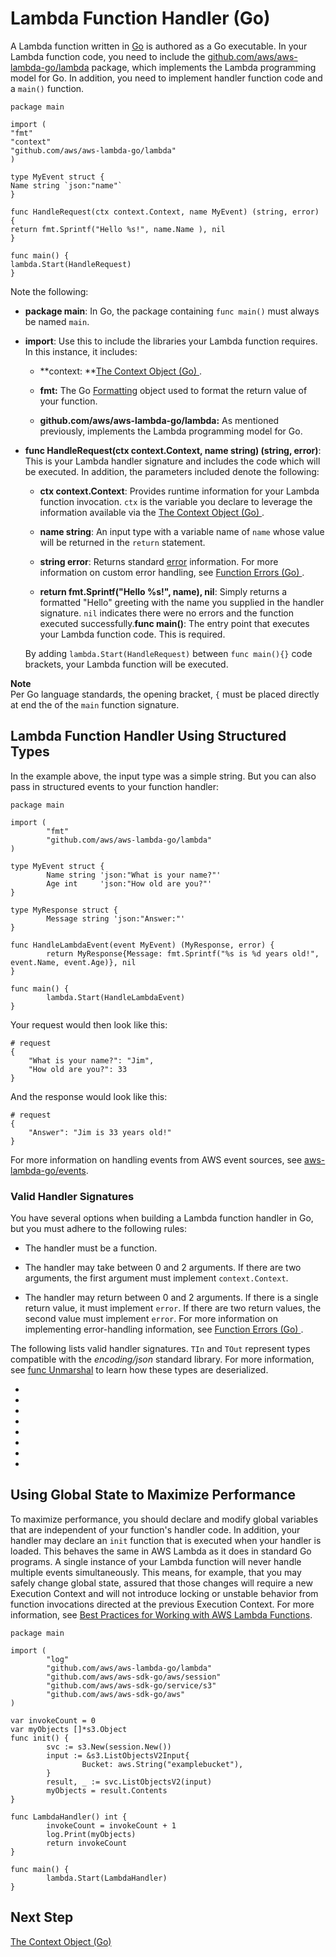 # Lambda Function Handler \(Go\)<a name="go-programming-model-handler-types"></a>

A Lambda function written in [Go](https://golang.org/) is authored as a Go executable\. In your Lambda function code, you need to include the [github\.com/aws/aws\-lambda\-go/lambda](https://github.com/aws/aws-lambda-go/tree/master/lambda) package, which implements the Lambda programming model for Go\. In addition, you need to implement handler function code and a `main()` function\. 

```
package main

import (
"fmt"
"context"
"github.com/aws/aws-lambda-go/lambda"
)

type MyEvent struct {
Name string `json:"name"`
}

func HandleRequest(ctx context.Context, name MyEvent) (string, error) {
return fmt.Sprintf("Hello %s!", name.Name ), nil
}

func main() {
lambda.Start(HandleRequest)
}
```

Note the following:

+ **package main**: In Go, the package containing `func main()` must always be named `main`\.

+ **import**: Use this to include the libraries your Lambda function requires\. In this instance, it includes:

  + **context: **[The Context Object \(Go\) ](go-programming-model-context.md)\.

  + **fmt:** The Go [Formatting](https://golang.org/pkg/fmt/) object used to format the return value of your function\.

  + **github\.com/aws/aws\-lambda\-go/lambda:** As mentioned previously, implements the Lambda programming model for Go\.

+ **func HandleRequest\(ctx context\.Context, name string\) \(string, error\)**: This is your Lambda handler signature and includes the code which will be executed\. In addition, the parameters included denote the following: 

  + **ctx context\.Context**: Provides runtime information for your Lambda function invocation\. `ctx` is the variable you declare to leverage the information available via the [The Context Object \(Go\) ](go-programming-model-context.md)\.

  + **name string**: An input type with a variable name of `name` whose value will be returned in the `return` statement\.

  + **string error**: Returns standard [error](https://golang.org/pkg/builtin/#error) information\. For more information on custom error handling, see [Function Errors \(Go\) ](go-programming-model-errors.md)\.

  + **return fmt\.Sprintf\("Hello %s\!", name\), nil**: Simply returns a formatted "Hello" greeting with the name you supplied in the handler signature\. `nil` indicates there were no errors and the function executed successfully\.**func main\(\)**: The entry point that executes your Lambda function code\. This is required\.

  By adding `lambda.Start(HandleRequest)` between `func main(){}` code brackets, your Lambda function will be executed\.

**Note**  
Per Go language standards, the opening bracket, `{` must be placed directly at end the of the `main` function signature\.

## Lambda Function Handler Using Structured Types<a name="go-programming-model-handler-types-structured"></a>

In the example above, the input type was a simple string\. But you can also pass in structured events to your function handler:

```
package main
 
import (
        "fmt"
        "github.com/aws/aws-lambda-go/lambda"
)
 
type MyEvent struct {
        Name string 'json:"What is your name?"'
        Age int     'json:"How old are you?"'
}
 
type MyResponse struct {
        Message string 'json:"Answer:"'
}
 
func HandleLambdaEvent(event MyEvent) (MyResponse, error) {
        return MyResponse{Message: fmt.Sprintf("%s is %d years old!", event.Name, event.Age)}, nil
}
 
func main() {
        lambda.Start(HandleLambdaEvent)
}
```

Your request would then look like this:

```
# request
{
    "What is your name?": "Jim",
    "How old are you?": 33
}
```

And the response would look like this:

```
# request
{
    "Answer": "Jim is 33 years old!"
}
```

For more information on handling events from AWS event sources, see [aws\-lambda\-go/events](https://github.com/aws/aws-lambda-go/tree/master/events)\.

### Valid Handler Signatures<a name="go-programming-model-handler-types-signatures"></a>

You have several options when building a Lambda function handler in Go, but you must adhere to the following rules:

+ The handler must be a function\.

+ The handler may take between 0 and 2 arguments\. If there are two arguments, the first argument must implement `context.Context`\.

+ The handler may return between 0 and 2 arguments\. If there is a single return value, it must implement `error`\. If there are two return values, the second value must implement `error`\. For more information on implementing error\-handling information, see [Function Errors \(Go\) ](go-programming-model-errors.md)\.

The following lists valid handler signatures\. `TIn` and `TOut` represent types compatible with the *encoding/json* standard library\. For more information, see [func Unmarshal](https://golang.org/pkg/encoding/json/#Unmarshal) to learn how these types are deserialized\.

+ 

+ 

+ 

+ 

+ 

+ 

+ 

+ 

## Using Global State to Maximize Performance<a name="go-programming-model-handler-execution-environment-reuse"></a>

To maximize performance, you should declare and modify global variables that are independent of your function's handler code\. In addition, your handler may declare an `init` function that is executed when your handler is loaded\. This behaves the same in AWS Lambda as it does in standard Go programs\. A single instance of your Lambda function will never handle multiple events simultaneously\. This means, for example, that you may safely change global state, assured that those changes will require a new Execution Context and will not introduce locking or unstable behavior from function invocations directed at the previous Execution Context\. For more information, see [Best Practices for Working with AWS Lambda Functions](best-practices.md)\.

```
package main
 
import (
        "log"
        "github.com/aws/aws-lambda-go/lambda"
        "github.com/aws/aws-sdk-go/aws/session"
        "github.com/aws/aws-sdk-go/service/s3"
        "github.com/aws/aws-sdk-go/aws"
)
 
var invokeCount = 0
var myObjects []*s3.Object
func init() {
        svc := s3.New(session.New())
        input := &s3.ListObjectsV2Input{
                Bucket: aws.String("examplebucket"),
        }
        result, _ := svc.ListObjectsV2(input)
        myObjects = result.Contents
}
 
func LambdaHandler() int {
        invokeCount = invokeCount + 1
        log.Print(myObjects)
        return invokeCount
}
 
func main() {
        lambda.Start(LambdaHandler)
}
```

## Next Step<a name="go-programming-model-next-step-context"></a>

[The Context Object \(Go\) ](go-programming-model-context.md)